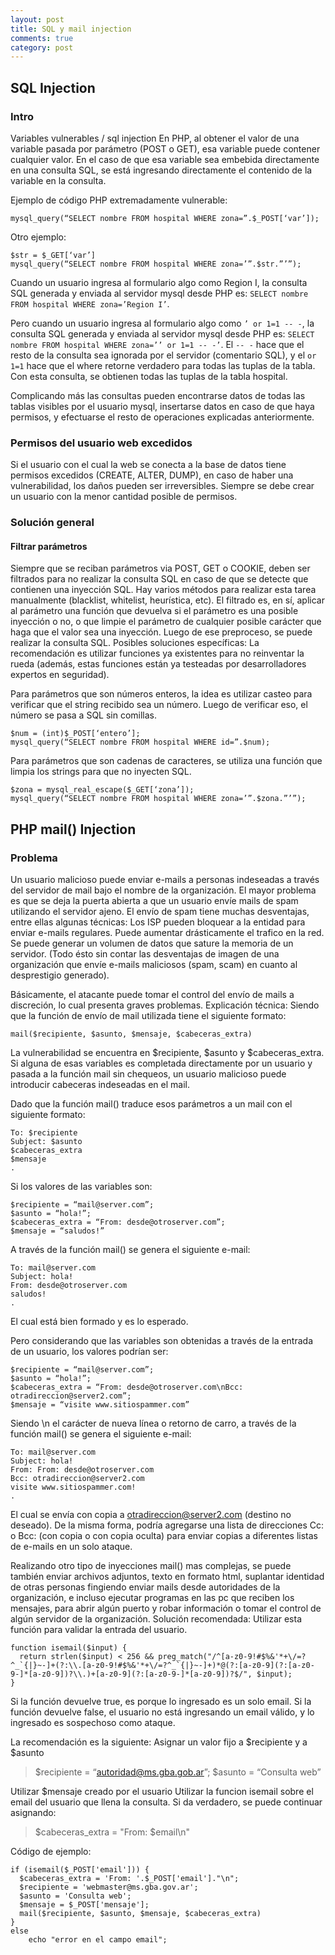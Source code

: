 ```yaml
---
layout: post
title: SQL y mail injection
comments: true
category: post
---
```


## SQL Injection

### Intro

Variables vulnerables / sql injection
En PHP, al obtener el valor de una variable pasada por parámetro (POST o GET), esa variable puede contener cualquier valor. En el caso de que esa variable sea embebida directamente en una consulta SQL, se está ingresando directamente el contenido de la variable en la consulta.

Ejemplo de código PHP extremadamente vulnerable:

    mysql_query(“SELECT nombre FROM hospital WHERE zona=”.$_POST[‘var’]);

Otro ejemplo:

    $str = $_GET[‘var’]
    mysql_query(“SELECT nombre FROM hospital WHERE zona=’”.$str.”’”);

Cuando un usuario ingresa al formulario algo como Region I, la consulta SQL generada y enviada al servidor mysql desde PHP es: `SELECT nombre FROM hospital WHERE zona=’Region I’`.

Pero cuando un usuario ingresa al formulario algo como `’ or 1=1 -- -`, la consulta SQL generada y enviada al servidor mysql desde PHP es: `SELECT nombre FROM hospital WHERE zona=’’ or 1=1 -- -’`.
El `-- -` hace que el resto de la consulta sea ignorada por el servidor (comentario SQL), y el `or 1=1` hace que el where retorne verdadero para todas las tuplas de la tabla. Con esta consulta, se obtienen todas las tuplas de la tabla hospital.

Complicando más las consultas pueden encontrarse datos de todas las tablas visibles por el usuario mysql, insertarse datos en caso de que haya permisos, y efectuarse el resto de operaciones explicadas anteriormente.

### Permisos del usuario web excedidos

Si el usuario con el cual la web se conecta a la base de datos tiene permisos excedidos (CREATE, ALTER, DUMP), en caso de haber una vulnerabilidad, los daños pueden ser irreversibles.
Siempre se debe crear un usuario con la menor cantidad posible de permisos.

### Solución general

#### Filtrar parámetros

Siempre que se reciban parámetros via POST, GET o COOKIE, deben ser filtrados para no realizar la consulta SQL en caso de que se detecte que contienen una inyección SQL.
Hay varios métodos para realizar esta tarea manualmente (blacklist, whitelist, heurística, etc).
El filtrado es, en sí, aplicar al parámetro una función que devuelva si el parámetro es una posible inyección o no, o que limpie el parámetro de cualquier posible carácter que haga que el valor sea una inyección.
Luego de ese preproceso, se puede realizar la consulta SQL.
Posibles soluciones específicas:
La recomendación es utilizar funciones ya existentes para no reinventar la rueda (además, estas funciones están ya testeadas por desarrolladores expertos en seguridad).

Para parámetros que son números enteros, la idea es utilizar casteo para verificar que el string recibido sea un número. Luego de verificar eso, el número se pasa a SQL sin comillas.

    $num = (int)$_POST[‘entero’];
    mysql_query(“SELECT nombre FROM hospital WHERE id=”.$num);

Para parámetros que son cadenas de caracteres, se utiliza una función que limpia los strings para que no inyecten SQL.

    $zona = mysql_real_escape($_GET[‘zona’]);
    mysql_query(“SELECT nombre FROM hospital WHERE zona=’”.$zona.”’”);

## PHP mail() Injection

### Problema

Un usuario malicioso puede enviar e-mails a personas indeseadas a través del servidor de mail bajo el nombre de la organización.
El mayor problema es que se deja la puerta abierta a que un usuario envíe mails de spam utilizando el servidor ajeno.
El envío de spam tiene muchas desventajas, entre ellas algunas técnicas:
Los ISP pueden bloquear a la entidad para enviar e-mails regulares.
Puede aumentar drásticamente el trafico en la red.
Se puede generar un volumen de datos que sature la memoria de un servidor.
(Todo ésto sin contar las desventajas de imagen de una organización que envíe e-mails maliciosos (spam, scam) en cuanto al desprestigio generado).

Básicamente, el atacante puede tomar el control del envío de mails a discreción, lo cual presenta graves problemas.
Explicación técnica:
Siendo que la función de envío de mail utilizada tiene el siguiente formato:

    mail($recipiente, $asunto, $mensaje, $cabeceras_extra)

La vulnerabilidad se encuentra en $recipiente, $asunto y $cabeceras_extra. Si alguna de esas variables es completada directamente por un usuario y pasada a la función mail sin chequeos, un usuario malicioso puede introducir cabeceras indeseadas en el mail.

Dado que la función mail() traduce esos parámetros a un mail con el siguiente formato:

    To: $recipiente
    Subject: $asunto
    $cabeceras_extra
    $mensaje
    .
 
Si los valores de las variables son:

    $recipiente = “mail@server.com”;
    $asunto = “hola!”;
    $cabeceras_extra = “From: desde@otroserver.com”;
    $mensaje = “saludos!”

A través de la función mail() se genera el siguiente e-mail:

    To: mail@server.com
    Subject: hola!
    From: desde@otroserver.com
    saludos!
    .

El cual está bien formado y es lo esperado.

Pero considerando que las variables son obtenidas a través de la entrada de un usuario, los valores podrían ser:

    $recipiente = “mail@server.com”;
    $asunto = “hola!”;
    $cabeceras_extra = “From: desde@otroserver.com\nBcc: otradireccion@server2.com”;
    $mensaje = “visite www.sitiospammer.com”

Siendo \n el carácter de nueva línea o retorno de carro, a través de la función mail() se genera el siguiente e-mail:

    To: mail@server.com
    Subject: hola!
    From: From: desde@otroserver.com
    Bcc: otradireccion@server2.com
    visite www.sitiospammer.com!
    .

El cual se envía con copia a otradireccion@server2.com (destino no deseado). De la misma forma, podría agregarse una lista de direcciones Cc: o Bcc: (con copia o con copia oculta) para enviar copias a diferentes listas de e-mails en un solo ataque.

Realizando otro tipo de inyecciones mail() mas complejas, se puede también enviar archivos adjuntos, texto en formato html, suplantar identidad de otras personas fingiendo enviar mails desde autoridades de la organización, e incluso ejecutar programas en las pc que reciben los mensajes, para abrir algún puerto y robar información o tomar el control de algún servidor de la organización.
Solución recomendada:
Utilizar esta función para validar la entrada del usuario. 

    function isemail($input) {
      return strlen($input) < 256 && preg_match("/^[a-z0-9!#$%&'*+\/=?^_`{|}~-]+(?:\\.[a-z0-9!#$%&'*+\/=?^_`{|}~-]+)*@(?:[a-z0-9](?:[a-z0-9-]*[a-z0-9])?\\.)+[a-z0-9](?:[a-z0-9-]*[a-z0-9])?$/", $input);
    }

Si la función devuelve true, es porque lo ingresado es un solo email.
Si la función devuelve false, el usuario no está ingresando un email válido, y lo ingresado es sospechoso como ataque.

La recomendación es la siguiente:
Asignar un valor fijo a $recipiente y a $asunto

> $recipiente = “autoridad@ms.gba.gob.ar”;
> $asunto = “Consulta web”

Utilizar $mensaje creado por el usuario
Utilizar la funcion isemail sobre el email del usuario que llena la consulta. Si da verdadero, se puede continuar asignando:

> $cabeceras_extra = "From: $email\n"

Código de ejemplo:

    if (isemail($_POST['email'])) {
      $cabeceras_extra = 'From: '.$_POST['email']."\n";
      $recipiente = 'webmaster@ms.gba.gov.ar';
      $asunto = 'Consulta web';
      $mensaje = $_POST['mensaje'];
      mail($recipiente, $asunto, $mensaje, $cabeceras_extra)
    }
    else
    	echo "error en el campo email";
